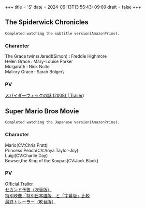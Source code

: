 +++
title = 'S'
date = 2024-06-13T13:56:43+09:00
draft = false
+++

## The Spiderwick Chronicles
```
Completed watching the subtitle version(AmazonPrime).
```

### Character
The Grace twins(Jared&Simon) : Freddie Highmore\
Helen Grace : Mary-Louise Parker\
Mulgarath : Nick Nolte\
Mallory Grace : Sarah Bolger\

### PV
[スパイダーウィックの謎 (2008) | Trailer](https://youtu.be/yK34vEQS6sU)\


  
  
  

## Super Mario Bros Movie
```
Completed watching the Japanese version(AmazonPrime).
```

### Character
Mario(CV:Chris Pratt)\
Princess Peach(CV:Anya Taylor-Joy)\
Luigi(CV:Charlie Day)\
Bowser,the King of the Koopas(CV:Jack Black)

### PV
[Official Trailer](https://youtu.be/TnGl01FkMMo)\
[セカンド予告（吹替版）](https://youtu.be/NSFep5yAvjk)\
[特別映像「特別日本語版」と「字幕版」比較](https://youtu.be/PQERwvVKEY0)\
[最終トレーラー（吹替版）](https://youtu.be/46odtzf2RjA)

